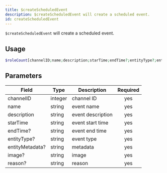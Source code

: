 ```yaml
---
title: $createScheduledEvent 
description: $createScheduledEvent will create a scheduled event.
id: createScheduledEvent
---
```


`$createScheduledEvent` will create a scheduled event.

## Usage

```php
$roleCount[channelID;name;description;starTime;endTime?;entityType?;entityMetadata?;image?;reason?]
```

## Parameters 


| Field     | Type    | Description                                        | Required |
|-----------|---------|----------------------------------------------------| :------: |
| channelID    | integer  | channel ID                             | yes      |
| name    | string  | event name                             | yes      |
| description    | string  | event description                             | yes      |
| starTime    | string  | event start time                             | yes      |
| endTime?    | string  | event end time                             | yes      |
| entityType?    | string  | event type                             | yes      |
| entityMetadata?    | string  | metadata                             | yes      |
| image?    | string  | image                             | yes      |
| reason?    | string  | reason                             | yes      |
